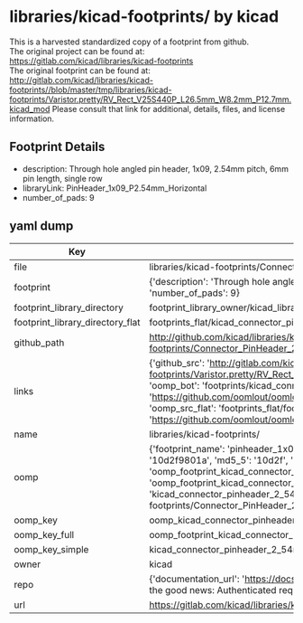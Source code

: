 # libraries/kicad-footprints/ by kicad  
This is a harvested standardized copy of a footprint from github.  
The original project can be found at:  
https://gitlab.com/kicad/libraries/kicad-footprints  
The original footprint can be found at:
http://gitlab.com/kicad/libraries/kicad-footprints//blob/master/tmp/libraries/kicad-footprints/Varistor.pretty/RV_Rect_V25S440P_L26.5mm_W8.2mm_P12.7mm.kicad_mod
Please consult that link for additional, details, files, and license information.  
## Footprint Details
* description: Through hole angled pin header, 1x09, 2.54mm pitch, 6mm pin length, single row  
* libraryLink: PinHeader_1x09_P2.54mm_Horizontal  
* number_of_pads: 9  
## yaml dump  
| Key | Value |  
| --- | --- |  
| file | libraries/kicad-footprints/Connector_PinHeader_2.54mm.pretty/PinHeader_1x09_P2.54mm_Horizontal.kicad_mod |  
| footprint | {'description': 'Through hole angled pin header, 1x09, 2.54mm pitch, 6mm pin length, single row', 'libraryLink': 'PinHeader_1x09_P2.54mm_Horizontal', 'number_of_pads': 9} |  
| footprint_library_directory | footprint_library_owner/kicad_libraries/kicad-footprints/ |  
| footprint_library_directory_flat | footprints_flat/kicad_connector_pinheader_2_54mm_pinheader_1x09_p2_54mm_horizontal/working |  
| github_path | http://github.com/kicad/libraries/kicad-footprints//blob/master/tmp/libraries/kicad-footprints/Connector_PinHeader_2.54mm.pretty/PinHeader_1x09_P2.54mm_Horizontal.kicad_mod |  
| links | {'github_src': 'http://gitlab.com/kicad/libraries/kicad-footprints//blob/master/tmp/libraries/kicad-footprints/Varistor.pretty/RV_Rect_V25S440P_L26.5mm_W8.2mm_P12.7mm.kicad_mod', 'github_src_repo': 'https://gitlab.com/kicad/libraries/kicad-footprints', 'oomp_bot': 'footprints/kicad_connector_pinheader_2_54mm_pinheader_1x09_p2_54mm_horizontal/working', 'oomp_bot_github': 'https://github.com/oomlout/oomlout_oomp_footprint_bot/tree/main/footprints/kicad_connector_pinheader_2_54mm_pinheader_1x09_p2_54mm_horizontal/working', 'oomp_src_flat': 'footprints_flat/footprints_flat/kicad_connector_pinheader_2_54mm_pinheader_1x09_p2_54mm_horizontal/working', 'oomp_src_flat_github': 'https://github.com/oomlout/oomlout_oomp_footprint_src/tree/main/footprints_flat/kicad_connector_pinheader_2_54mm_pinheader_1x09_p2_54mm_horizontal/working'} |  
| name | libraries/kicad-footprints/ |  
| oomp | {'footprint_name': 'pinheader_1x09_p2_54mm_horizontal', 'library_name': 'connector_pinheader_2_54mm', 'md5': '10d2f9801a513e4f367c3a80589bea61', 'md5_10': '10d2f9801a', 'md5_5': '10d2f', 'md5_6': '10d2f9', 'oomp_key': 'oomp_kicad_connector_pinheader_2_54mm_pinheader_1x09_p2_54mm_horizontal', 'oomp_key_extra': 'oomp_footprint_kicad_connector_pinheader_2_54mm_pinheader_1x09_p2_54mm_horizontal', 'oomp_key_full': 'oomp_footprint_kicad_connector_pinheader_2_54mm_pinheader_1x09_p2_54mm_horizontal_10d2f9', 'oomp_key_simple': 'kicad_connector_pinheader_2_54mm_pinheader_1x09_p2_54mm_horizontal', 'original_filename': 'libraries/kicad-footprints/Connector_PinHeader_2.54mm.pretty/PinHeader_1x09_P2.54mm_Horizontal.kicad_mod', 'owner_name': 'kicad'} |  
| oomp_key | oomp_kicad_connector_pinheader_2_54mm_pinheader_1x09_p2_54mm_horizontal |  
| oomp_key_full | oomp_footprint_kicad_connector_pinheader_2_54mm_pinheader_1x09_p2_54mm_horizontal |  
| oomp_key_simple | kicad_connector_pinheader_2_54mm_pinheader_1x09_p2_54mm_horizontal |  
| owner | kicad |  
| repo | {'documentation_url': 'https://docs.github.com/rest/overview/resources-in-the-rest-api#rate-limiting', 'message': "API rate limit exceeded for 84.66.173.59. (But here's the good news: Authenticated requests get a higher rate limit. Check out the documentation for more details.)"} |  
| url | https://gitlab.com/kicad/libraries/kicad-footprints |  

